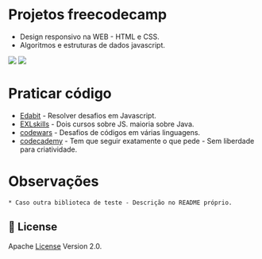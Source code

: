 # Projetos freecodecamp
- Design responsivo na WEB - HTML e CSS.
- Algoritmos e estruturas de dados javascript.

<p>
<img src="https://img.shields.io/badge/Testado_com-Jest-blue" />
<img src="https://img.shields.io/badge/NPM-v16.13.1-blue" />
</p>

# Praticar código
* [Edabit](https://edabit.com/challenges/javascript) - Resolver desafios em Javascript.
* [EXLskills](https://exlskills.com/learn-en/courses/) - Dois cursos sobre JS. maioria sobre Java.
* [codewars](https://www.codewars.com/) - Desafios de códigos em várias linguagens.
* [codecademy](https://www.codecademy.com/courses/introduction-to-javascript/) - Tem que seguir exatamente o que pede - Sem liberdade para criatividade.

# Observações
    * Caso outra biblioteca de teste - Descrição no README próprio.  

## 📄 License

Apache [License](./LICENSE) Version 2.0.
